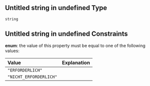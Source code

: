 ## Untitled string in undefined Type

`string`

## Untitled string in undefined Constraints

**enum**: the value of this property must be equal to one of the following values:

| Value                  | Explanation |
| :--------------------- | :---------- |
| `"ERFORDERLICH"`       |             |
| `"NICHT_ERFORDERLICH"` |             |
